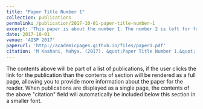 ```yaml
---
title: "Paper Title Number 1"
collection: publications
permalink: /publication/2017-10-01-paper-title-number-1
excerpt: 'This paper is about the number 1. The number 2 is left for future work.'
date: 2017-10-01
venue: 'AISP 2017'
paperurl: 'http://academicpages.github.io/files/paper1.pdf'
citation: 'M Kashani, Mahya. (2017). &quot;Paper Title Number 1.&quot; <i>Journal 1</i>. 1(1).'
---
```


The contents above will be part of a list of publications, if the user clicks the link for the publication than the contents of section will be rendered as a full page, allowing you to provide more information about the paper for the reader. When publications are displayed as a single page, the contents of the above "citation" field will automatically be included below this section in a smaller font.

